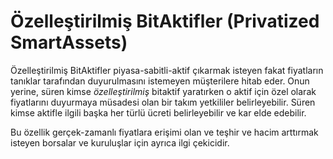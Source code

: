 Özelleştirilmiş BitAktifler (Privatized SmartAssets)
====================

Özelleştirilmiş BitAktifler  piyasa-sabitli-aktif çıkarmak isteyen fakat 
fiyatların tanıklar tarafından duyurulmasını istemeyen müşterilere hitab eder. Onun 
yerine, süren kimse *özelleştirilmiş* bitaktif yaratırken o aktif için özel olarak 
fiyatlarını duyurmaya müsadesi olan bir takım yetkililer belirleyebilir. Süren kimse
aktifle ilgili başka her türlü ücreti belirleyebilir ve kar elde edebilir.

Bu özellik gerçek-zamanlı fiyatlara erişimi olan ve teşhir ve hacim arttırmak  isteyen 
borsalar ve kuruluşlar için ayrıca ilgi çekicidir.